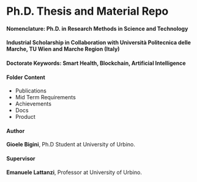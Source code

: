 # Ph.D. Thesis and Material Repo
#### Nomenclature: Ph.D. in Research Methods in Science and Technology 
#### Industrial Scholarship in Collaboration with Università Politecnica delle Marche, TU Wien and Marche Region (Italy)
#### Doctorate Keywords: Smart Health, Blockchain, Artificial Intelligence

#### Folder Content
- Publications
- Mid Term Requirements
- Achievements
- Docs
- Product

#### Author
<b>Gioele Bigini</b>, Ph.D Student at University of Urbino.

#### Supervisor
<b>Emanuele Lattanzi</b>, Professor at University of Urbino.
